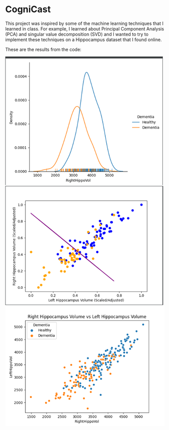 # CogniCast

This project was inspired by some of the machine learning techniques that I learned in class. For example, I learned about 
Principal Component Analysis (PCA) and singular value decomposition (SVD) and I wanted to try to implement these techniques
on a Hippocampus dataset that I found online.

These are the results from the code:

![Alt text](Density.png "Title")
![Alt text](ReadjustedVals.png "Title")
![Alt text](RightvsLeftHippo.png "Title")

